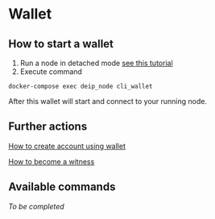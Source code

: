 # Wallet

## How to start a wallet

1. Run a node in detached mode [see this tutorial](https://github.com/DEIPworld/deip-testnet/docs/blob/master/how-to-run-testenet-node-with-docker.md)
2. Execute command
```
docker-compose exec deip_node cli_wallet
```
After this wallet will start and connect to your running node.

## Further actions

[How to create account using wallet](https://github.com/DEIPworld/deip-testnet/docs/blob/master/create-account-using-wallet.md)

[How to become a witness](https://github.com/DEIPworld/deip-testnet/docs/blob/master/how-to-become-a-witness.md)

## Available commands
_To be completed_
